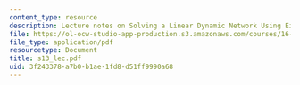 ```yaml
---
content_type: resource
description: Lecture notes on Solving a Linear Dynamic Network Using Eigenvalue Method.
file: https://ol-ocw-studio-app-production.s3.amazonaws.com/courses/16-01-unified-engineering-i-ii-iii-iv-fall-2005-spring-2006/3f243378a7b0b1ae1fd8d51ff9990a68_s13_lec.pdf
file_type: application/pdf
resourcetype: Document
title: s13_lec.pdf
uid: 3f243378-a7b0-b1ae-1fd8-d51ff9990a68
---
```

